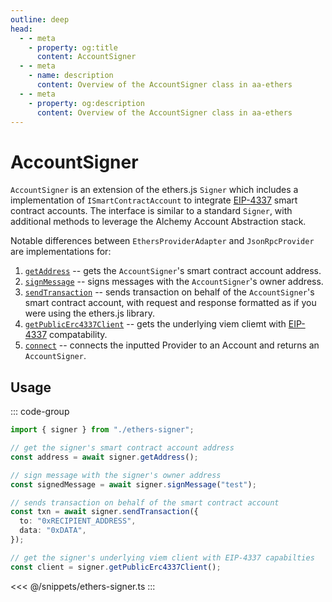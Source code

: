 ```yaml
---
outline: deep
head:
  - - meta
    - property: og:title
      content: AccountSigner
  - - meta
    - name: description
      content: Overview of the AccountSigner class in aa-ethers
  - - meta
    - property: og:description
      content: Overview of the AccountSigner class in aa-ethers
---
```


# AccountSigner

`AccountSigner` is an extension of the ethers.js `Signer` which includes a implementation of `ISmartContractAccount` to integrate [EIP-4337](https://eips.ethereum.org/EIPS/eip-4337) smart contract accounts. The interface is similar to a standard `Signer`, with additional methods to leverage the Alchemy Account Abstraction stack.

Notable differences between `EthersProviderAdapter` and `JsonRpcProvider` are implementations for:

1.  [`getAddress`](/packages/aa-ethers/account-signer/getAddress) -- gets the `AccountSigner`'s smart contract account address.
2.  [`signMessage`](/packages/aa-ethers/account-signer/signMessage) -- signs messages with the `AccountSigner`'s owner address.
3.  [`sendTransaction`](/packages/aa-ethers/account-signer/sendTransaction) -- sends transaction on behalf of the `AccountSigner`'s smart contract account, with request and response formatted as if you were using the ethers.js library.
4.  [`getPublicErc4337Client`](/packages/aa-ethers/account-signer/getPublicErc4337Client) -- gets the underlying viem cliemt with [EIP-4337](https://eips.ethereum.org/EIPS/eip-4337) compatability.
5.  [`connect`](/packages/aa-ethers/account-signer/connect) -- connects the inputted Provider to an Account and returns an `AccountSigner`.

## Usage

::: code-group

```ts [example.ts]
import { signer } from "./ethers-signer";

// get the signer's smart contract account address
const address = await signer.getAddress();

// sign message with the signer's owner address
const signedMessage = await signer.signMessage("test");

// sends transaction on behalf of the smart contract account
const txn = await signer.sendTransaction({
  to: "0xRECIPIENT_ADDRESS",
  data: "0xDATA",
});

// get the signer's underlying viem client with EIP-4337 capabilties
const client = signer.getPublicErc4337Client();
```

<<< @/snippets/ethers-signer.ts
:::
